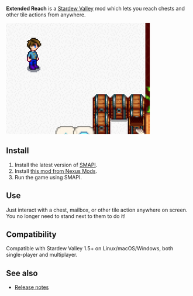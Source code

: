 ﻿**Extended Reach** is a [Stardew Valley](http://stardewvalley.net/) mod which lets you reach chests
and other tile actions from anywhere.

![](screenshot.png)

## Install
1. Install the latest version of [SMAPI](https://smapi.io).
2. Install [this mod from Nexus Mods](http://www.nexusmods.com/stardewvalley/mods/1493).
3. Run the game using SMAPI.

## Use
Just interact with a chest, mailbox, or other tile action anywhere on screen. You no longer need to
stand next to them to do it!

## Compatibility
Compatible with Stardew Valley 1.5+ on Linux/macOS/Windows, both single-player and multiplayer.

## See also
* [Release notes](release-notes.md)
